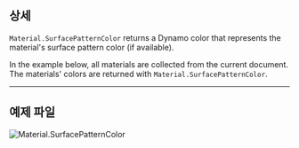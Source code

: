 ## 상세
`Material.SurfacePatternColor` returns a Dynamo color that represents the material's surface pattern color (if available).

In the example below, all materials are collected from the current document. The materials' colors are returned with `Material.SurfacePatternColor`.
___
## 예제 파일

![Material.SurfacePatternColor](./Revit.Elements.Material.SurfacePatternColor_img.jpg)
